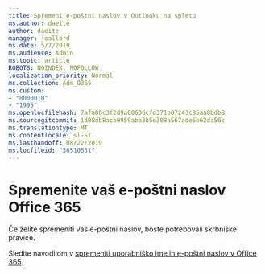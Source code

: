 ```yaml
---
title: Spremeni e-poštni naslov v Outlooku na spletu
ms.author: daeite
author: daeite
manager: joallard
ms.date: 5/7/2019
ms.audience: Admin
ms.topic: article
ROBOTS: NOINDEX, NOFOLLOW
localization_priority: Normal
ms.collection: Adm_O365
ms.custom:
- "8000010"
- "1995"
ms.openlocfilehash: 7afa86c3f2d9a00606cfd371b07243c85aa8bdb8
ms.sourcegitcommit: 1d98db8acb9959aba3b5e308a567ade6b62da56c
ms.translationtype: MT
ms.contentlocale: sl-SI
ms.lasthandoff: 08/22/2019
ms.locfileid: "36510531"
---
```

# <a name="change-your-office-365-email-address"></a>Spremenite vaš e-poštni naslov Office 365 

Če želite spremeniti vaš e-poštni naslov, boste potrebovali skrbniške pravice.
  
Sledite navodilom v [spremeniti uporabniško ime in e-poštni naslov v Office 365](https://docs.microsoft.com/office365/admin/add-users/change-a-user-name-and-email-address).